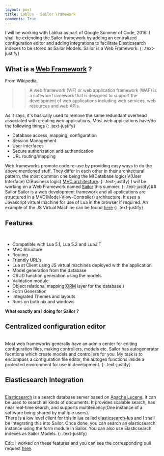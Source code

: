 ```yaml
---
layout: post
title: Lablua - Sailor Framework
comments: True
---
```

I will be working with Lablua as part of Google Summer of Code, 2016. I shall be extending the Sailor framework by adding an centralized configuration editor and adding integrations to facilitate Elasticsearch indexes to be stored as Sailor Models. Sailor is a Web Framework.
{: .text-justify}

## What is a [Web Framework]() ?

From Wikipedia,

>> A web framework (WF) or web application framework (WAF) is a software framework that is designed to support the development of web applications including web services, web resources and web APIs.

As it says, it's basically used to remove the same redundant overhead associated with creating web applications. Most web applications have/do the following things
{: .text-justify}
- Database access, mapping, configuration
- Session Management
- User Interfaces
- Secure authorization and authentication
- URL routing/mapping

Web frameworks promote code re-use by providing easy ways to do the above mentioned stuff. They differ in each other in their architectural pattern, the most common one being the M(Database logic) V(User Interface) C(Business logic) [MVC architecture](https://en.wikipedia.org/wiki/Model%E2%80%93view%E2%80%93controller).
{: .text-justify}
I will be working on a Web Framework named [Sailor](http://sailorproject.org/) this summer.
{: .text-justify}## Sailor
Sailor is a web development framework and all applications are structured in a MVC(Model-View-Controller) architecture. It uses a Javascript virtual machine for use of Lua in the browser if required. An example of the JS Virtual Machine can be found [here](https://github.com/paulcuth/starlight)
{: .text-justify}

## Features
<br>

* Compatible with Lua 5.1, Lua 5.2 and LuaJIT
* MVC Structure
* Routing
* Friendly URL's
* Lua at Client using JS virtual machines deployed with the application
* Model generation from the database
* CRUD function generation using the models
* Validation module
* Object relational mapping([ORM](https://en.wikipedia.org/wiki/Object-relational_mapping
) layer for the database.)
* Form Generation
* Integrated Themes and layouts
* Runs on both nix and windows


<strong>What exactly am I doing for Sailor ?</strong>


## Centralized configuration editor
<br>
Most web frameworks generally have an admin center for editing configuration files, making controllers, models etc. Sailor has autogenerator fucntions which create models and controllers for you. My task is to encompass a configuration file editor, the autogen functions inside a protected environment for use in development.
{: .text-justify}

## Elasticsearch Integration
<br>
<a href="https://www.elastic.co/products/elasticsearch">Elasticsearch</a> is a search database server based on <a href="https://lucene.apache.org">Apache Lucene</a>. It can be used to search all kinds of documents. It provides scalable search, has near real-time search, and supports multitenancy(One instance of a software being shared by multiple users). <br> There is a low level client for this in lua called <a href="https://github.com/DhavalKapil/elasticsearch-lua">elasticsearch-lua</a> and I shall be integrating this into Sailor. Once done, you can search an elasticsearch instance using the form module in Sailor. You can also use Elasticsearch indexes as Sailor Models.
{: .text-justify}

Edit: I worked on these features and you can see the corresponding pull request <a href="https://github.com/sailorproject/sailor/pull/125">here</a>. 
